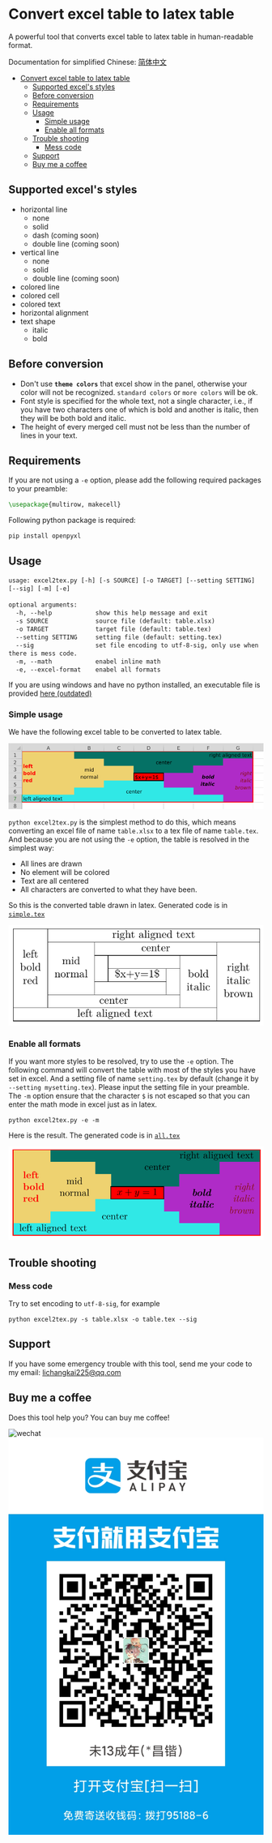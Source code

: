 # Convert excel table to latex table

A powerful tool that converts excel table to latex table in human-readable format.

Documentation for simplified Chinese: [简体中文](../master/doc/zh_cn.md)

<!--ts-->
   * [Convert excel table to latex table](#convert-excel-table-to-latex-table)
      * [Supported excel's styles](#supported-excels-styles)
      * [Before conversion](#before-conversion)
      * [Requirements](#requirements)
      * [Usage](#usage)
         * [Simple usage](#simple-usage)
         * [Enable all formats](#enable-all-formats)
      * [Trouble shooting](#trouble-shooting)
         * [Mess code](#mess-code)
      * [Support](#support)
      * [Buy me a coffee](#buy-me-a-coffee)

<!-- Added by: zhiyuan, at: Sat 25 Apr 2020 08:05:09 PM UTC -->

<!--te-->

## Supported excel's styles

- horizontal line
  - none
  - solid
  - dash (coming soon)
  - double line (coming soon)
- vertical line
  - none
  - solid
  - double line (coming soon)
- colored line
- colored cell
- colored text
- horizontal alignment
- text shape
  - italic
  - bold

## Before conversion

- Don't use **`theme colors`** that excel show in the panel, otherwise your color will not be recognized. `standard colors` or `more colors` will be ok.
- Font style is specified for the whole text, not a single character, i.e., if you have two characters one of which is bold and another is italic, then they will be both bold and italic.
- The height of every merged cell must not be less than the number of lines in your text.

## Requirements

If you are not using a `-e` option, please add the following required packages to your preamble:
```tex
\usepackage{multirow, makecell}
```

Following python package is required:
```shell
pip install openpyxl
```

## Usage

```text
usage: excel2tex.py [-h] [-s SOURCE] [-o TARGET] [--setting SETTING] [--sig] [-m] [-e]

optional arguments:
  -h, --help            show this help message and exit
  -s SOURCE             source file (default: table.xlsx)
  -o TARGET             target file (default: table.tex)
  --setting SETTING     setting file (default: setting.tex)
  --sig                 set file encoding to utf-8-sig, only use when there is mess code.
  -m, --math            enabel inline math
  -e, --excel-format    enabel all formats
```

If you are using windows and have no python installed, an executable file is provided [here (outdated)](https://github.com/ZhiyuanLck/excel2tex/releases/tag/0.1)

### Simple usage

We have the following excel table to be converted to latex table.

![Excel table](img/excel_table.png)

`python excel2tex.py` is the simplest method to do this, which means converting an excel file of name `table.xlsx` to a tex file of name `table.tex`. And because you are not using the `-e` option, the table is resolved in the simplest way:
- All lines are drawn
- No element will be colored
- Text are all centered
- All characters are converted to what they have been.

So this is the converted table drawn in latex. Generated code is in [`simple.tex`](../master/examples/simple.tex)

![latex table of simple format](img/simple.png)

### Enable all formats

If you want more styles to be resolved, try to use the `-e` option. The following command will convert the table with most of the styles you have set in excel. And a setting file of name `setting.tex` by default (change it by `--setting mysetting.tex`). Please input the setting file in your preamble. The `-m` option ensure that the character `$` is not escaped so that you can enter the math mode in excel just as in latex.

```shell
python excel2tex.py -e -m
```

Here is the result. The generated code is in [`all.tex`](../master/examples/all.tex)

![latex table of all format](img/all.png)

## Trouble shooting

### Mess code

Try to set encoding to `utf-8-sig`, for example

```shell
python excel2tex.py -s table.xlsx -o table.tex --sig
```

## Support
If you have some emergency trouble with this tool, send me your code to my email: lichangkai225@qq.com

## Buy me a coffee

Does this tool help you? You can buy me coffee!

![wechat](img/wechat.jpg) ![alipay](img/alipay.jpg)
